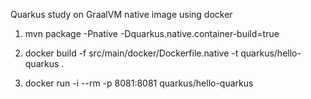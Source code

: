 Quarkus study on GraalVM native image using docker

1. mvn package -Pnative -Dquarkus.native.container-build=true

2. docker build -f src/main/docker/Dockerfile.native -t quarkus/hello-quarkus .

3. docker run -i --rm -p 8081:8081 quarkus/hello-quarkus